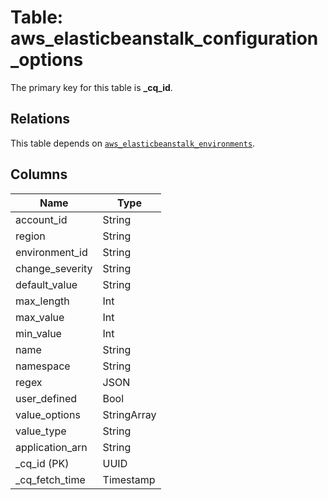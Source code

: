 # Table: aws_elasticbeanstalk_configuration_options


The primary key for this table is **_cq_id**.

## Relations
This table depends on [`aws_elasticbeanstalk_environments`](aws_elasticbeanstalk_environments.md).

## Columns
| Name          | Type          |
| ------------- | ------------- |
|account_id|String|
|region|String|
|environment_id|String|
|change_severity|String|
|default_value|String|
|max_length|Int|
|max_value|Int|
|min_value|Int|
|name|String|
|namespace|String|
|regex|JSON|
|user_defined|Bool|
|value_options|StringArray|
|value_type|String|
|application_arn|String|
|_cq_id (PK)|UUID|
|_cq_fetch_time|Timestamp|